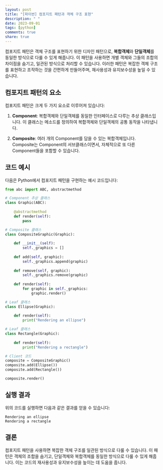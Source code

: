 ```yaml
---
layout: post
title: "[파이썬] 컴포지트 패턴과 객체 구조 표현"
description: " "
date: 2023-09-01
tags: [python]
comments: true
share: true
---
```


컴포지트 패턴은 객체 구조를 표현하기 위한 디자인 패턴으로, **복합객체**와 **단일객체**를 동일한 방식으로 다룰 수 있게 해줍니다. 이 패턴을 사용하면 개별 객체와 그들의 조합의 차이점을 숨기고, 일관된 방식으로 처리할 수 있습니다. 이러한 패턴은 복잡한 객체 구조를 표현하고 조작하는 것을 간편하게 만들어주며, 재사용성과 유지보수성을 높일 수 있습니다.

## 컴포지트 패턴의 요소

컴포지트 패턴은 크게 두 가지 요소로 이루어져 있습니다:

1. **Component**: 복합객체와 단일객체를 동일한 인터페이스로 다루는 추상 클래스입니다. 이 클래스는 메소드를 정의하여 복합객체와 단일객체의 공통 동작을 나타냅니다.

2. **Composite**: 여러 개의 Component를 담을 수 있는 복합객체입니다. Composite는 Component의 서브클래스이면서, 자체적으로 또 다른 Component들을 포함할 수 있습니다.

## 코드 예시

다음은 Python에서 컴포지트 패턴을 구현하는 예시 코드입니다:

```python
from abc import ABC, abstractmethod

# Component 추상 클래스
class Graphic(ABC):
    
    @abstractmethod
    def render(self):
        pass

# Composite 클래스
class CompositeGraphic(Graphic):
    
    def __init__(self):
        self._graphics = []
    
    def add(self, graphic):
        self._graphics.append(graphic)
    
    def remove(self, graphic):
        self._graphics.remove(graphic)
    
    def render(self):
        for graphic in self._graphics:
            graphic.render()

# Leaf 클래스
class Ellipse(Graphic):
    
    def render(self):
        print("Rendering an ellipse")

# Leaf 클래스
class Rectangle(Graphic):
    
    def render(self):
        print("Rendering a rectangle")

# Client 코드
composite = CompositeGraphic()
composite.add(Ellipse())
composite.add(Rectangle())

composite.render()
```

## 실행 결과

위의 코드를 실행하면 다음과 같은 결과를 얻을 수 있습니다:

```
Rendering an ellipse
Rendering a rectangle
```

## 결론

컴포지트 패턴을 사용하면 복잡한 객체 구조를 일관된 방식으로 다룰 수 있습니다. 이 패턴은 객체의 조합을 숨기고, 단일객체와 복합객체를 동일한 방식으로 다룰 수 있게 해줍니다. 이는 코드의 재사용성과 유지보수성을 높이는 데 도움을 줍니다.